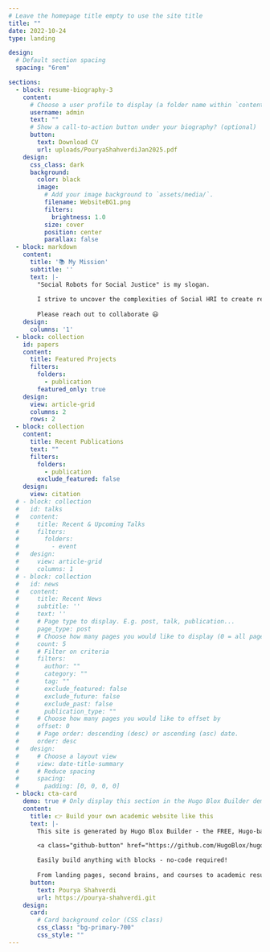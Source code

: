 ```yaml
---
# Leave the homepage title empty to use the site title
title: ""
date: 2022-10-24
type: landing

design:
  # Default section spacing
  spacing: "6rem"

sections:
  - block: resume-biography-3
    content:
      # Choose a user profile to display (a folder name within `content/authors/`)
      username: admin
      text: ""
      # Show a call-to-action button under your biography? (optional)
      button:
        text: Download CV
        url: uploads/PouryaShahverdiJan2025.pdf
    design:
      css_class: dark
      background:
        color: black
        image:
          # Add your image background to `assets/media/`.
          filename: WebsiteBG1.png
          filters:
            brightness: 1.0
          size: cover
          position: center
          parallax: false
  - block: markdown
    content:
      title: '📚 My Mission'
      subtitle: ''
      text: |-
        "Social Robots for Social Justice" is my slogan.
      
        I strive to uncover the complexities of Social HRI to create reliable and transparent conversational AI models for robots and virtual agents. I believe that true human connection with artificial agents is only possible when they possess a degree of human-like emotional intelligence. My Ph.D. dissertation leverages foundational Large Language Models (LLMs) to develop context-aware affective conversational AIs. Through this work, I aim to enhance naturalness, trust, and empathy, fostering meaningful interactions between users and agents. Ultimately, I hope my efforts advance social justice by making high-quality social services, like healthcare and education, more accessible to underrepresented communities.
        
        Please reach out to collaborate 😃
    design:
      columns: '1'
  - block: collection
    id: papers
    content:
      title: Featured Projects
      filters:
        folders:
          - publication
        featured_only: true
    design:
      view: article-grid
      columns: 2
      rows: 2 
  - block: collection
    content:
      title: Recent Publications
      text: ""
      filters:
        folders:
          - publication
        exclude_featured: false
    design:
      view: citation
  # - block: collection
  #   id: talks
  #   content:
  #     title: Recent & Upcoming Talks
  #     filters:
  #       folders:
  #         - event
  #   design:
  #     view: article-grid
  #     columns: 1
  # - block: collection
  #   id: news
  #   content:
  #     title: Recent News
  #     subtitle: ''
  #     text: ''
  #     # Page type to display. E.g. post, talk, publication...
  #     page_type: post
  #     # Choose how many pages you would like to display (0 = all pages)
  #     count: 5
  #     # Filter on criteria
  #     filters:
  #       author: ""
  #       category: ""
  #       tag: ""
  #       exclude_featured: false
  #       exclude_future: false
  #       exclude_past: false
  #       publication_type: ""
  #     # Choose how many pages you would like to offset by
  #     offset: 0
  #     # Page order: descending (desc) or ascending (asc) date.
  #     order: desc
  #   design:
  #     # Choose a layout view
  #     view: date-title-summary
  #     # Reduce spacing
  #     spacing:
  #       padding: [0, 0, 0, 0]
  - block: cta-card
    demo: true # Only display this section in the Hugo Blox Builder demo site
    content:
      title: 👉 Build your own academic website like this
      text: |-
        This site is generated by Hugo Blox Builder - the FREE, Hugo-based open source website builder trusted by 250,000+ academics like you.

        <a class="github-button" href="https://github.com/HugoBlox/hugo-blox-builder" data-color-scheme="no-preference: light; light: light; dark: dark;" data-icon="octicon-star" data-size="large" data-show-count="true" aria-label="Star HugoBlox/hugo-blox-builder on GitHub">Star</a>

        Easily build anything with blocks - no-code required!
        
        From landing pages, second brains, and courses to academic resumés, conferences, and tech blogs.
      button:
        text: Pourya Shahverdi
        url: https://pourya-shahverdi.git
    design:
      card:
        # Card background color (CSS class)
        css_class: "bg-primary-700"
        css_style: ""
---
```


